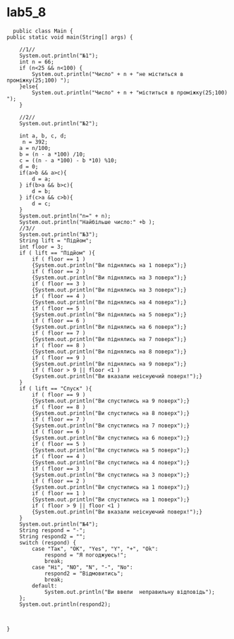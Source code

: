 # lab5_8


      public class Main {
    public static void main(String[] args) {
    
        //1//
        System.out.println("№1");
        int n = 66;
        if (n<25 && n<100) {
            System.out.println("Число" + n + "не міститься в проміжку(25;100) ");
        }else{
            System.out.println("Число" + n + "міститься в проміжку(25;100) ");
        }

        //2//
        System.out.println("№2");

        int a, b, c, d;
         n = 392;
        a = n/100;
        b = (n - a *100) /10;
        c = ((n - a *100) - b *10) %10;
        d = 0;
        if(a>b && a>c){
            d = a;
        } if(b>a && b>c){
            d = b;
        } if(c>a && c>b){
            d = c;
        }
        System.out.println("n=" + n);
        System.out.println("Найбільше число:" +b );
        //3//
        System.out.println("№3");
        String lift = "Підйом";
        int floor = 3;
        if ( lift == "Підйом" ){
            if ( floor == 1 )
            {System.out.println("Ви піднялись на 1 поверх");}
            if ( floor == 2 )
            {System.out.println("Ви піднялись на 3 поверх");}
            if ( floor == 3 )
            {System.out.println("Ви піднялись на 3 поверх");}
            if ( floor == 4 )
            {System.out.println("Ви піднялись на 4 поверх");}
            if ( floor == 5 )
            {System.out.println("Ви піднялись на 5 поверх");}
            if ( floor == 6 )
            {System.out.println("Ви піднялись на 6 поверх");}
            if ( floor == 7 )
            {System.out.println("Ви піднялись на 7 поверх");}
            if ( floor == 8 )
            {System.out.println("Ви піднялись на 8 поверх");}
            if ( floor == 9 )
            {System.out.println("Ви піднялись на 9 поверх");}
            if ( floor > 9 || floor <1 )
            {System.out.println("Ви вказали неіснуючий поверх!");}
        }
        if ( lift == "Спуск" ){
            if ( floor == 9 )
            {System.out.println("Ви спустились на 9 поверх");}
            if ( floor == 8 )
            {System.out.println("Ви спустились на 8 поверх");}
            if ( floor == 7 )
            {System.out.println("Ви спустились на 7 поверх");}
            if ( floor == 6 )
            {System.out.println("Ви спустились на 6 поверх");}
            if ( floor == 5 )
            {System.out.println("Ви спустились на 5 поверх");}
            if ( floor == 4 )
            {System.out.println("Ви спустились на 4 поверх");}
            if ( floor == 3 )
            {System.out.println("Ви спустились на 3 поверх");}
            if ( floor == 2 )
            {System.out.println("Ви спустились на 1 поверх");}
            if ( floor == 1 )
            {System.out.println("Ви спустились на 1 поверх");}
            if ( floor > 9 || floor <1 )
            {System.out.println("Ви вказали неіснуючий поверх!");}
        }
        System.out.println("№4");
        String respond = "-";
        String respond2 = "";
        switch (respond) {
            case "Так", "ОК", "Yes", "Y", "+", "Ok":
                respond = "Я погоджуюсь!";
                break;
            case "Ні", "NO", "N", "-", "No":
                respond2 = "Відмовитись";
                break;
            default:
                System.out.println("Ви ввели  неправильну відповідь");
        };
        System.out.println(respond2);



    }
